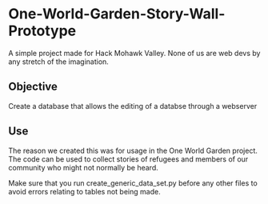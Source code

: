 # One-World-Garden-Story-Wall-Prototype
A simple project made for Hack Mohawk Valley. None of us are web devs by any stretch of the imagination.


## Objective
Create a database that allows the editing of a databse through a webserver

## Use
The reason we created this was for usage in the One World Garden project. The code can be used to collect stories of refugees and members of our community who might not normally be heard. 

Make sure that you run create_generic_data_set.py before any other files to avoid errors relating to tables not being made.
